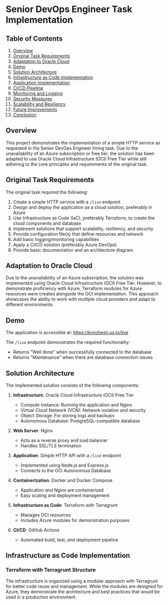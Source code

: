 # Senior DevOps Engineer Task Implementation

## Table of Contents
1. [Overview](#overview)
2. [Original Task Requirements](#original-task-requirements)
3. [Adaptation to Oracle Cloud](#adaptation-to-oracle-cloud)
4. [Demo](#demo)
5. [Solution Architecture](#solution-architecture)
6. [Infrastructure as Code Implementation](#infrastructure-as-code-implementation)
7. [Application Implementation](#application-implementation)
8. [CI/CD Pipeline](#cicd-pipeline)
9. [Monitoring and Logging](#monitoring-and-logging)
10. [Security Measures](#security-measures)
11. [Scalability and Resiliency](#scalability-and-resiliency)
12. [Future Improvements](#future-improvements)
13. [Conclusion](#conclusion)

## Overview

This project demonstrates the implementation of a simple HTTP service as requested in the Senior DevOps Engineer hiring task. Due to the unavailability of an Azure subscription or free tier, the solution has been adapted to use Oracle Cloud Infrastructure (OCI) Free Tier while still adhering to the core principles and requirements of the original task.

## Original Task Requirements

The original task required the following:

1. Create a simple HTTP service with a `/live` endpoint
2. Design and deploy the application as a cloud solution, preferably in Azure
3. Use Infrastructure as Code (IaC), preferably Terraform, to create the cloud components and database
4. Implement solutions that support scalability, resiliency, and security
5. Provide configuration file(s) that define resources and network
6. Add basic logging/monitoring capabilities
7. Apply a CI/CD solution (preferably Azure DevOps)
8. Provide basic documentation and an architecture diagram

## Adaptation to Oracle Cloud

Due to the unavailability of an Azure subscription, the solution was implemented using Oracle Cloud Infrastructure (OCI) Free Tier. However, to demonstrate proficiency with Azure, Terraform modules for Azure resources were created alongside the OCI implementation. This approach showcases the ability to work with multiple cloud providers and adapt to different environments.

## Demo

The application is accessible at: https://kimohesh.us.to/live

The `/live` endpoint demonstrates the required functionality:
- Returns "Well done" when successfully connected to the database
- Returns "Maintenance" when there are database connection issues

## Solution Architecture

The implemented solution consists of the following components:

1. **Infrastructure**: Oracle Cloud Infrastructure (OCI) Free Tier
   - Compute Instance: Running the application and Nginx
   - Virtual Cloud Network (VCN): Network isolation and security
   - Object Storage: For storing logs and backups
   - Autonomous Database: PostgreSQL-compatible database

2. **Web Server**: Nginx
   - Acts as a reverse proxy and load balancer
   - Handles SSL/TLS termination

3. **Application**: Simple HTTP API with a `/live` endpoint
   - Implemented using Node.js and Express.js
   - Connects to the OCI Autonomous Database

4. **Containerization**: Docker and Docker Compose
   - Application and Nginx are containerized
   - Easy scaling and deployment management

5. **Infrastructure as Code**: Terraform with Terragrunt
   - Manages OCI resources
   - Includes Azure modules for demonstration purposes

6. **CI/CD**: GitHub Actions
   - Automated build, test, and deployment pipeline

## Infrastructure as Code Implementation

### Terraform with Terragrunt Structure

The infrastructure is organized using a modular approach with Terragrunt for better code reuse and management. While the modules are designed for Azure, they demonstrate the architecture and best practices that would be used in a production environment.

